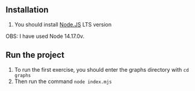 ## Installation

1. You should install [Node.JS](https://nodejs.org/en/) LTS version

OBS: I have used Node 14.17.0v.

## Run the project

1. To run the first exercise, you should enter the graphs directory with `cd graphs`
2. Then run the command `node index.mjs`
